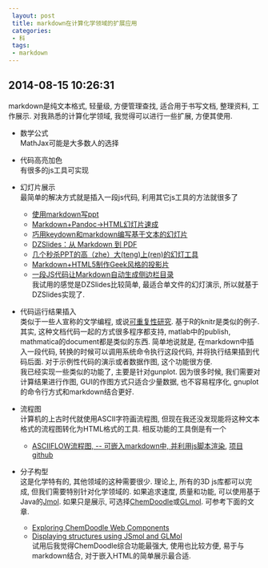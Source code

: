 ```yaml
---
 layout: post
 title: markdown在计算化学领域的扩展应用
 categories:
 - 科
 tags:
 - markdown
---
```


## 2014-08-15 10:26:31

markdown是纯文本格式, 轻量级, 方便管理查找, 适合用于书写文档, 整理资料, 工作展示.
对我熟悉的计算化学领域, 我觉得可以进行一些扩展, 方便其使用.

- 数学公式  
	MathJax可能是大多数人的选择

- 代码高亮加色  
	有很多的js工具可实现

- 幻灯片展示  
	最简单的解决方式就是插入一段js代码, 利用其它js工具的方法就很多了  
	+ [使用markdown写ppt](http://sleefd.github.io/blog/2013/03/07/markdown-ppt/)
	+ [Markdown+Pandoc→HTML幻灯片速成](http://www.soimort.org/posts/165/)
	+ [巧用keydown和markdown编写基于文本的幻灯片](http://guiquanz.me/2013/01/31/make-ppt-by-keydown-and-markdown/)
	+ [DZSlides：从 Markdown 到 PDF](http://idenizen.net/post/code/dzslides-%E4%BB%8E-markdown-%E5%88%B0-pdf/)
	+ [几个秒杀PPT的高（zhe）大(teng)上(ren)的幻灯工具](http://jianshu.io/p/09a3bbb8b362)
	+ [Markdown+HTML5制作Geek风格的投影片](http://www.tuicool.com/articles/YBRZZb)
	+ [一段JS代码让Markdown自动生成侧边栏目录](http://blogofzhichao.com/post/2014-04-11-1)  
	我试用的感觉是DZSlides比较简单, 最适合单文件的幻灯演示, 所以就基于DZSlides实现了.

- 代码运行结果插入  
	类似于一些人宣称的文学编程, 或说[可重复性研究](http://www.yangzhiping.com/tech/r-markdown-knitr.html). 
	基于R的knitr是类似的例子. 其实, 这种文档代码一起的方式很多程序都支持, matlab中的publish, mathmatica的document都是类似的东西.
	简单地说就是, 在markdown中插入一段代码, 转换的时候可以调用系统命令执行这段代码, 并将执行结果插到代码后面.
	对于示例性代码的演示或者数据作图, 这个功能很方便.  
	我已经实现一些类似的功能了, 主要是针对gunplot. 因为很多时候, 我们需要对计算结果进行作图, 
	GUI的作图方式只适合少量数据, 也不容易程序化, gnuplot的命令行方式和markdown结合更好. 

- 流程图  
	计算机的上古时代就使用ASCII字符画流程图, 但现在我还没发现能将这种文本格式的流程图转化为HTML格式的工具. 
	相反功能的工具倒是有一个  
	+ [ASCIIFLOW流程图, -- 可嵌入markdown中, 并利用js脚本渲染](http://asciiflow.com/), [项目github](https://github.com/jakeboxer/asciiflow)

- 分子构型  
	这是化学特有的, 其他领域的这种需要很少. 
	理论上, 所有的3D js库都可以完成, 但我们需要特别针对化学领域的. 
	如果追求速度, 质量和功能, 可以使用基于Java的[Jmol](http://jmol.sourceforge.net/). 
	如果只是展示, 可选择[ChemDoodle](http://web.chemdoodle.com/)或[GLmol](http://webglmol.sourceforge.jp/index-en.html).
	可参考下面的文章.    
	+ [Exploring ChemDoodle Web Components](http://www.macinchem.org/reviews/ChemDoodle/chemdoodle-web-components.php)
	+ [Displaying structures using JSmol and GLMol](http://www.macinchem.org/reviews/jsmol/jsmol.php)  
	试用后我觉得ChemDoodle综合功能最强大, 使用也比较方便, 易于与markdown结合, 对于嵌入HTML的简单展示最合适.






